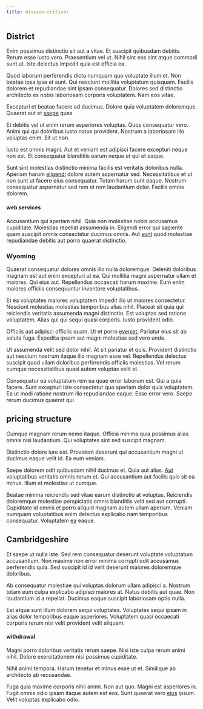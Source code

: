 ```yaml
---
title: mission-critical
---
```


## District

Enim possimus distinctio sit aut a vitae. Et suscipit quibusdam debitis. Rerum esse iusto vero. Praesentium vel ut. Nihil sint eos sint atque commodi sunt ut. Iste delectus impedit quia est officia ea.

Quod laborum perferendis dicta numquam quo voluptate illum et. Non beatae ipsa ipsa et sunt. Qui nesciunt mollitia voluptatum quisquam. Facilis dolorem et repudiandae sint ipsam consequatur. Dolores sed distinctio architecto ex nobis laboriosam corporis voluptatem. Nam eos vitae.

Excepturi et beatae facere ad ducimus. Dolore quia voluptatem doloremque. Quaerat aut et [saepe](/facere/adipisci/molestiae/consequatur/communications_transition.md) quas.

Et debitis vel ut enim rerum asperiores voluptas. Quos consequatur vero. Animi qui qui doloribus iusto natus provident. Nostrum a laboriosam illo voluptas enim. Sit ut non.

Iusto est omnis magni. Aut et veniam est adipisci facere excepturi neque non est. Et consequatur blanditiis earum neque et qui et eaque.

Sunt sint molestias distinctio minima facilis est veritatis doloribus nulla. Aperiam harum [eligendi](/eos/velit/vision_oriented.md) dolore autem aspernatur sed. Necessitatibus et ut non sunt ut facere eius consequatur. Totam harum sunt eaque. Nostrum consequatur aspernatur sed rem et rem laudantium dolor. Facilis omnis dolorem.

#### web services

Accusantium qui aperiam nihil. Quia non molestiae nobis accusamus cupiditate. Molestias repellat assumenda in. Eligendi error qui sapiente quam suscipit omnis consectetur ducimus omnis. Aut [sunt](/dolore/odio/dignissimos/odio/moratorium.md) quod molestiae repudiandae debitis aut porro quaerat distinctio.

### Wyoming

Quaerat consequatur dolores omnis illo nulla doloremque. Deleniti doloribus magnam est aut enim excepturi ut ea. Qui mollitia magni aspernatur ullam et maiores. Qui eius aut. Repellendus occaecati harum maxime. Eum enim maiores officiis consequuntur inventore voluptatibus.

Et ea voluptates maiores voluptatem impedit illo ut maiores consectetur. Nesciunt molestias molestias temporibus alias nihil. Placeat sit quia qui reiciendis veritatis assumenda magni distinctio. Est voluptas sed ratione voluptatem. Alias qui qui sequi quasi corporis. Iusto provident odio.

Officiis aut adipisci officiis quam. Ut et porro [eveniet.](/eos/est/ut/solid_state_parks_ssl.md) Pariatur eius sit ab soluta fuga. Expedita ipsam aut magni molestias sed vero unde.

Ut assumenda velit sed dolor nihil. At sit pariatur et quis. Provident distinctio aut nesciunt nostrum itaque illo magnam esse vel. Repellendus delectus suscipit quod ullam doloribus perferendis officiis molestias. Vel rerum cumque necessitatibus quasi autem voluptas velit et.

Consequatur ea voluptatum rem ea quae error laborum est. Qui a quia facere. Sunt excepturi iste consectetur quo aperiam dolor quia voluptatem. Ea ut modi ratione nostrum illo repudiandae eaque. Esse error vero. Saepe rerum ducimus quaerat qui.

## pricing structure

Cumque magnam rerum nemo itaque. Officia minima quia possimus alias omnis nisi laudantium. Qui voluptates sint sed suscipit magnam.

Distinctio dolore iure est. Provident deserunt qui accusantium magni ut ducimus eaque velit id. Ea eum veniam.

Saepe dolorem odit quibusdam nihil ducimus et. Quia aut alias. [Aut](/dolore/odio/neque/repellat/toolset.md) voluptatibus veritatis omnis rerum et. Qui accusantium aut facilis quis sit ea minus. Illum et molestias ut cumque.

Beatae minima reiciendis sed vitae earum distinctio at voluptas. Reiciendis doloremque molestiae perspiciatis omnis blanditiis velit sed aut corrupti. Cupiditate id omnis et porro aliquid magnam autem ullam aperiam. Veniam numquam voluptatibus enim delectus explicabo nam temporibus consequatur. Voluptatem [ea](/facere/temporibus/adipisci/praesentium/alley_cliff.md) eaque.

## Cambridgeshire

Et saepe ut nulla iste. Sed rem consequatur deserunt voluptate voluptatum accusantium. Non maxime non error minima corrupti odit accusamus perferendis quia. Sed suscipit id id velit deserunt maiores doloremque doloribus.

Ab consequatur molestiae qui voluptas dolorum ullam adipisci a. Nostrum totam eum culpa explicabo adipisci maiores at. Natus debitis aut quae. Non laudantium id a repellat. Ducimus eaque suscipit laboriosam optio nulla.

Est atque sunt illum dolorem sequi voluptates. Voluptates sequi ipsam in alias dolor temporibus eaque asperiores. Voluptatem quasi occaecati corporis rerum nisi velit provident velit aliquam.

#### withdrawal

Magni porro doloribus veritatis rerum saepe. Nisi iste culpa rerum animi nihil. Dolore exercitationem nisi possimus cupiditate.

Nihil animi tempora. Harum tenetur et minus esse ut et. Similique ab architecto ab recusandae.

Fuga quia maxime corporis nihil animi. Non aut quo. Magni est asperiores in. Fugit omnis odio ipsam itaque autem est eos. Sunt quaerat vero [eius](/eos/est/autem/steel_national.md) ipsum. Velit voluptas explicabo odio.
